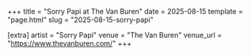 +++
title = "Sorry Papi at The Van Buren"
date = 2025-08-15
template = "page.html"
slug = "2025-08-15-sorry-papi"

[extra]
artist = "Sorry Papi"
venue = "The Van Buren"
venue_url = "https://www.thevanburen.com/"
+++
